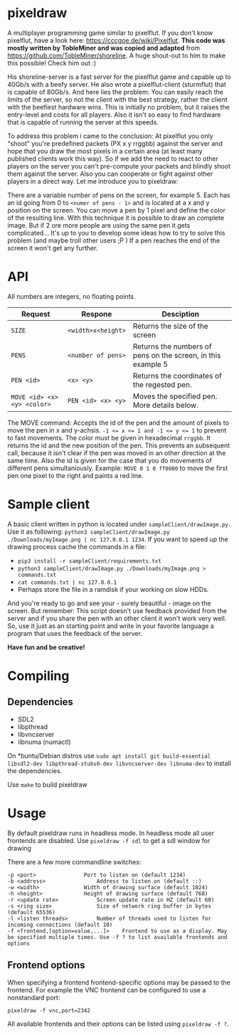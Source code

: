 pixeldraw
=========
A multiplayer programming game similar to pixelflut. If you don't know pixelflut, have a look here: https://cccgoe.de/wiki/Pixelflut.
**This code was mostly written by TobleMiner and was copied and adapted** from https://github.com/TobleMiner/shoreline. A huge shout-out to him to make this possible! Check him out :)

His shoreline-server is a fast server for the pixelflut game and capable up to 40Gb/s with a beefy server. He also wrote a pixelflut-client (sturmflut) that is capable of 80Gb/s. And here lies the problem: You can easily reach the limits of the server, so not the client with the best strategy, rather the client with the beefiest hardware wins. This is initially no problem, but it raises the entry-level and costs for all players. Also it isn't so easy to find hardware that is capable of running the server at this speeds.

To address this problem i came to the conclusion: At pixelflut you only "shoot" you're predefined packets (PX x y rrggbb) against the server and hope that you draw the most pixels in a certain area (at least many published clients work this way). So if we add the need to react to other players on the server you can't pre-compute your packets and blindly shoot them against the server. Also you can cooperate or fight against other players in a direct way. Let me introduce you to pixeldraw:

There are a variable number of pens on the screen, for example 5. Each has an id going from 0 to `<numer of pens - 1>` and is located at a x and y position on the screen. You can move a pen by 1 pixel and define the color of the resulting line. With this technique it is possible to draw an complete image. But if 2 ore more people are using the same pen it gets complicated... It's up to you to develop some ideas how to try to solve this problem (and maybe troll other users ;P )
If a pen reaches the end of the screen it won't get any further.

# API
All numbers are integers, no floating points.

Request                       | Respone                 | Desciption
----------------------------- | ----------------------- | -----------------------------------------------------------------------------------------
`SIZE`                        | `<width>x<height>`      | Returns the size of the screen
`PENS`                        | `<number of pens>`      | Returns the numbers of pens on the screen, in this example 5
`PEN <id>`                    | `<x> <y>`               | Returns the coordinates of the regested pen.
`MOVE <id> <x> <y> <color>`   | `PEN <id> <x> <y>`      | Moves the specified pen. More details below.


The MOVE command: Accepts the id of the pen and the amount of pixels to move the pen in x and y-achsis. `-1 <= x <= 1 and -1 <= y <= 1` to prevent to fast movements. The color must be given in hexadecimal `rrggbb`. It returns the id and the new position of the pen. This prevents an subsequent call, because it isn't clear if the pen was moved in an other direction at the same time. Also the id is given for the case that you do movements of different pens simultaniously. Example: `MOVE 0 1 0 ff0000` to move the first pen one pixel to the right and paints a red line.

# Sample client
A basic client written in python is located under `sampleClient/drawImage.py`. Use it as following: `python3 sampleClient/drawImage.py ./Downloads/myImage.png | nc 127.0.0.1 1234`. If you want to speed up the drawing process cache the commands in a file:
- `pip3 install -r sampleClient/requirements.txt`
- `python3 sampleClient/drawImage.py ./Downloads/myImage.png > commands.txt`
- `cat commands.txt | nc 127.0.0.1`
- Perhaps store the file in a ramdisk if your working on slow HDDs.

And you're ready to go and see your - surely beautiful - image on the screen. But remember: This script doesn't use feedback provided from the server and if you share the pen with an other client it won't work very well.
So, use it just as an starting point and write in your favorite language a program that uses the feedback of the server.

**Have fun and be creative!**

# Compiling

## Dependencies

* SDL2
* libpthread
* libvncserver
* libnuma (numactl)

On \*buntu/Debian distros use `sudo apt install git build-essential libsdl2-dev libpthread-stubs0-dev libvncserver-dev libnuma-dev` to install the dependencies.

Use ```make``` to build pixeldraw


# Usage

By default pixeldraw runs in headless mode. In headless mode all user frontends are disabled. Use ```pixeldraw -f sdl``` to get a sdl window for drawing

There are a few more commandline switches:

```
-p <port>				Port to listen on (default 1234)
-b <address>				Address to listen on (default ::)
-w <width>				Width of drawing surface (default 1024)
-h <height>				Height of drawing surface (default 768)
-r <update rate>			Screen update rate in HZ (default 60)
-s <ring size>				Size of network ring buffer in bytes (default 65536)
-l <listen threads>			Number of threads used to listen for incoming connections (default 10)
-f <frontend,[option=value,...]>	Frontend to use as a display. May be specified multiple times. Use -f ? to list available frontends and options
```

## Frontend options

When specifying a frontend frontend-specific options may be passed to the frontend. For example the VNC frontend can be configured
to use a nonstandard port:

`pixeldraw -f vnc,port=2342`

All available frontends and their options can be listed using `pixeldraw -f ?`.
